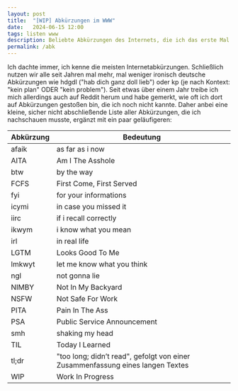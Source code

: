 ```yaml
---
layout: post
title:  "[WIP] Abkürzungen im WWW"
date:   2024-06-15 12:00
tags: listen www
description: Beliebte Abkürzungen des Internets, die ich das erste Mal nachschlagen musste.
permalink: /abk
---
```


Ich dachte immer, ich kenne die meisten Internetabkürzungen. Schließlich nutzen wir alle seit Jahren mal mehr, mal weniger ironisch deutsche Abkürzungen wie hdgdl ("hab dich ganz doll lieb") oder kp (je nach Kontext: "kein plan" ODER "kein problem"). Seit etwas über einem Jahr treibe ich mich allerdings auch auf Reddit herum und habe gemerkt, wie oft ich dort auf Abkürzungen gestoßen bin, die ich noch nicht kannte. Daher anbei eine kleine, sicher nicht abschließende Liste aller Abkürzungen, die ich nachschauen musste, ergänzt mit ein paar geläufigeren:

| Abkürzung | Bedeutung |
|-----------|-----------|
| afaik     | as far as i now |
| AITA      | Am I The Asshole |
| btw       | by the way |
| FCFS      | First Come, First Served |
| fyi       | for your informations |
| icymi     | in case you missed it |
| iirc      | if i recall correctly |
| ikwym     | i know what you mean |
| irl       | in real life |
| LGTM      | Looks Good To Me |
| lmkwyt    | let me know what you think |
| ngl       | not gonna lie |
| NIMBY     | Not In My Backyard |
| NSFW      | Not Safe For Work |
| PITA      | Pain In The Ass |
| PSA       | Public Service Announcement |
| smh       | shaking my head |
| TIL       | Today I Learned |
| tl;dr     | "too long; didn’t read", gefolgt von einer Zusammenfassung eines langen Textes |
| WIP       | Work In Progress |
